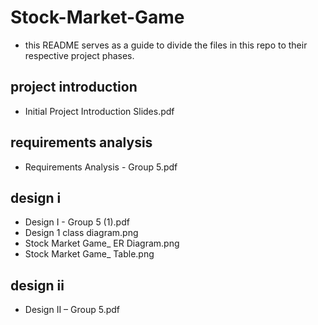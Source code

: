 # Stock-Market-Game
- this README serves as a guide to divide the files in this repo to their respective project phases.
## project introduction
- Initial Project Introduction Slides.pdf
## requirements analysis
- Requirements Analysis - Group 5.pdf
## design i
- Design I - Group 5 (1).pdf
- Design 1 class diagram.png
- Stock Market Game_ ER Diagram.png
- Stock Market Game_ Table.png
## design ii
- Design II – Group 5.pdf
